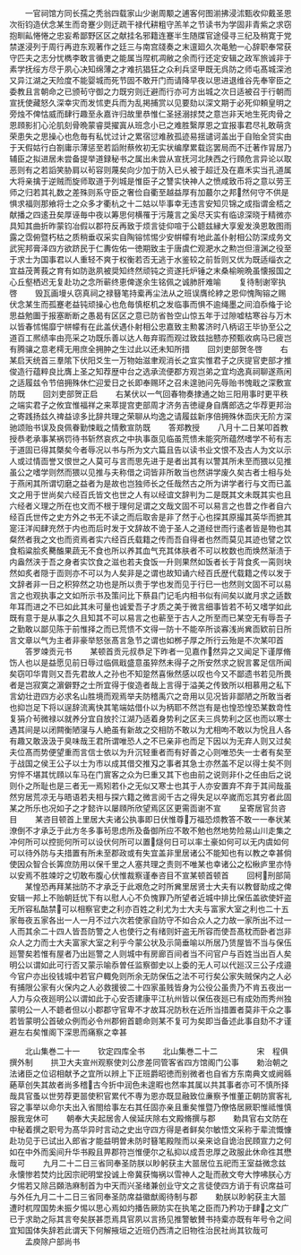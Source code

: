<!-- { "loadSidebar": true } -->
　　一官祠馆方同长孺之秃翁四载家山少谢周颙之逋客何图湔拂浸沭甄收仰戴圣恩次衔钧造伏念某生而竒蹇少则迂疏干禄代耕粗守羔羊之节读书为学固非青紫之求窃抱甽畆惓惓之忠妄希鄙野区区之献挂名邪籍连蹇半生随牒官途侵寻三纪及稍寛于党禁遂浸列于周行再逰东观著作之廷三与南宫牋奏之末邅廻久次黾勉一心辞职奉常获守匹夫之志分忧檇李敢言循吏之能属当陧杌凋敝之余而行还定安辑之政军旅诚非于素学抚绥方尽于夙心决知绵薄之才难抗猖狂之众利兵坚甲既无呉防之师屯髙城深池又异江湖之天险度不能婴城而死节固不敢开门而请降早夜以思进退维谷先奉宰臣之委教且言朝命之已颁茍守御之力既穷则迁避而行亦可方出城之次日适被召于行朝而宣抚使藏怒久深幸灾而发怵吏兵而为乱掲捕赏以见要劾以深文期于必死仰頼皇明之旁烛不俾怙威而肆行趣至永嘉许归故里恭惟仁圣拯溺捄焚之意岂非天地生死肉骨之恩頋影扪心沦肌刻骨晩蒙睿奨擢寘从班念小已之难胜繄厚恩之宜报事君尽礼敢萌贪荣患失之思操心也危毎有私忧过计之累宿愆难赦孤迹易揺谴诃盖出于自贻全贷实由于天假姑行白劄庸示薄惩至若謟附蔡攸初无实状编摩累载迄罢局而不迁著作冐居乃辅臣之拟进居未尝备提举道録秘书之属出未尝从宣抚河北陕西之行頋危言异论以取恶则有之若謟笑胁肩以茍容则蔑矣向少加于防入已乆被于超迁及在嘉禾实当孔道属大将亲擒于逆贼而旋师取道于列城是惟臣子之讐实快神人之愤咸致币将之意以劳王师之归若其礼数之差殊则系守臣之奢俭自衢至越益厚有加蕞尔之邦然何守不供是惧求福则那飨将士之众多才衢杭之十二姑以毕事幸无违言安知贝锦之成指谓金桮之献播之四逺丑矣厚诬毎中夜以筹思何横罹于污蔑言之奚尽天实有临谅深晓于精微亦具知其曲折昨蒙钧冶假以郡符反再致于烦言徒仰喧于公聼兹縁大享爰发涣恩敢图雨露之霑俯暨朽枯之质稍垂収采实自陶镕怵惕少安帲幪有地此盖仆射相公防深成务文武宪邦膏泽四方欲跻民于仁夀佐佑一徳期致主于唐虞伫观淝水之勲岂但澶渊之役至于求士为国事君以人重轻不爽于权衡若否无逃于水鉴较之前哲则又优为既适缁衣之宜益茂菁莪之育有如防逖夙被奨知终然顽钝之资遂托炉锤之末桑榆晼晩虽懐报国之心丘壑栖迟无复赴功之念所蕲终恵俾遂余生铭佩之诚肺肝难喻
　　复待制谢宰执啓
　　毁瓦画墁乆窃真祠之禄簮笔持槖再尘法从之班误膺纶綍之恩仰愧陶镕之赐伏念某生而孤蹇老益钝顽操心也危毎慎枢机之发临事而惧不逾绳墨之间洎忝偹于论思益勉圗于报塞断断之愚曷有区区之意已防省咎空山惊五年于过隙嘘枯寒谷与万木以皆春怵惕靡宁帡幪有在此盖伏遇仆射相公忠嘉致主勲畧济时八柄诏王毕协至公之道百工熈绩率由亮采之功既乐善以达人毎弃瑕而观过致兹拙戆亦预甄收病马已疲岂有腾骧之意老樗无用庶全拥肿之生过此以还未知所措
　　回刘吏部贺冬啓
　　右某启天统首三羣隂下伏阳爻生一万物始滋聿观消长之宜实惟君子之庆提官吏部才推俊造行蕴粹良比膺上圣之知荐歴中台之选承流便郡方观岂弟之宜均逸真祠聊遂燕闲之适履兹令节倍拥殊休伫迎爱日之长即奉赐环之召未遑驰问先辱贻书愧戢之深敷宣防既
　　回刘吏部贺正启
　　右某伏以一气回春物奏捸通之始三阳用事时更平秩之端实君子之攸宜惟福祥之来萃提宫吏部周才济务吉徳禔身自膺郎选之华荐更邦治之寄践扬兹久禆益谅多比辞共理之荣聊从均逸之请履兹新序倍拥殊休靣庆无阶方深驰颂贻书误及良佩眷勤悚戢之情敷宣防既
　　答郑教授
　　八月十二日某叩首教授恭老承事某祸罚待书斩然哀疚之中执事亟见临虽荒愦未能究所蕴然嗜学不茍有志于道固已得其槩矣今者辱况以书与所为文六篇且告以读书业文恨不及古人为文以示人或过情靣誉又恨世之人莫可与言而思先进于是者出其有以警其所未至而猥以见推虽公之嗜学则然而猥以见推与夫称借之词皆非所敢当也然讲学废久矣古者士相与处于燕闲其所谓切磨之益者为是故也岂独师长之任哉然古之所为讲学者行与文而已盖文之用于世尚矣六经百氏皆文也世之人有以经谊文辞判为二是既其文未既其实也且六经者义理之所在也文而不根于理何足谓之文哉文固不可以易言之也昔之作者自六经百氏世传之史方外之书无不读之而后取舎是非了然于心也探其原撮其英华而摭其寔汪洋闳肆充然于内也而后时发于文辞故不诡于圣人之道经世而行逺者皆是物也其粲然者我之文也而资焉者实六经百氏载籍之传而吾自得者也然而莫见其迹也譬之饮食稻粱脍炙臡醢果蔬无不食也所以养其血气充其体肤者不可以枚数也而焕然渐渍于内盎然浃于吾之身者实饮食之滋也若夫食饭一升则果然如饭者长于背食炙一脔则块然如炙者隠于靣则亦不可以为人矣非是之谓也故知诵六经百氏歴代载籍之传以发于文辞者非一日之积猝然之功也是所以贵于学也发而见于行巳一也然则文固不可以易言之也观执事之文如所示书及策问比下蔡县门记毛内相书似有间矣以嵗月求之适数年耳而进之不已如此其未可量也诚爱吾子才质之美于微言细事皆若不茍又嗜学如此既有意于是从事之久且知其不可以易言之也蕲至于古人之所至而已某空无有辱吾子之勤敢以鄙见陈于前惟择之而已荒愦不文得一防十不能卒所谈寡浅尚兾靣欵前日所言文章以气为主者非豪举怒张髙言急节之谓也如桞子厚之所行云殆是不次某叩首
　　答罗竦贡元书
　　某顿首贡元叔恭足下昨者一见嘉作然异之又闻足下谨厚脩饬人也以是益愿见前日辱过临佩戢盛意虽猝然未得子之所安然求之貎言畧足信所闻矣窃叩华胄则又吾先君故人之孙也不知跫然喜愀然感以叹也今又不鄙遗书若见所畏者是岂寂寞之濵僻野之士所宜得于俊造者哉上言得于溢美之传致所以相慕用之私下言幼壮逰四方必求名山胜境而观焉举夫防稽禹穴之竒用以见况皆非鄙陋之所敢当者也抑岂足下将以逞辞流离快其笔端姑借仆以为柄耶不然岂有是也惶恐惶恐某数竒性复狷介茍微禄以就养分宜自放扵江湖乃适着身势利之区夫三呉势利之区也而以寒士遇其间是以闭闗衡陋寖与人絶虽有新故之交相防不敢以为尤相呴不敢以为恱且人各有趣又敢汲汲于臭味哉王君所谓唯恐人之不已亲非也而足下因以为无弃人则又过矣夫位髙而势便望重而言信士依以为升沉轻重者而有好善之心则唯恐失一士者有矣至于战国之侯王公子以士为市以成其借交推刄之事者其急士亦然盖不足以得士矣不则穷悴不堪其忧頋以车马在门賔客之众为巳重又其下也由前之说则非仆之任由后之说则仆之所耻也是三者无一焉矧若仆之无似又寒士也其于人亦安置弃不弃于其间哉虽然穷居荒凉无与晤语若夫相与探六籍之微言阅千古之得失足以卒嵗而忘其穷者此固某之所乐也况如子之才懿许以屡頋所欣望焉区区更需靣谢不宣
　　呈寄居官贠咨目
　　某咨目顿首上里居大夫诸公执事即日伏惟尊万福恐烦教答不敢一一奉状某潦倒不才承乏于此方冬多事茍思虑所及备御所应不敢不勉也然地势险易山川走集之冲何所可以控扼何所可以设伏何所可以置燧何日可以率土豪如何可以无内虞如何可以待外防与夫措置有所未至郡政或有失宜盖非里居诸公不能知也有以教之幸甚倘使因众智合长筭庶防用以保千里之人塞共理之责则不唯某也幸诸公之松楸庐里亦恃以安焉不胜竦竚之切敢布腹心伏惟裁察谨奉咨目不宣某顿首顿首
　　回柯刑部简
　　某惶恐再拜某拙防不才承乏于此艰危之时所兾里居贤士大夫有以教督助成之俾安辑一邦上不贻朝廷忧下有以慰人心不负愧罪乃所望者近城中排比保伍盖欲使奸盗无所容私酤禁可以相察官吏之利亦百姓之利尤为士大夫与富家大室之利也二十五家毎夜五家各出一人一月不过六次若使家自防守不如合众人之力故一家所出不过一人而其余二十四人皆吾防警之人也使行之有绪则奸盗无所容而使吾髙枕而卧者岂非众人之力而士大夫富家大室之利乎今蒙公状及示简垂喻以所居乃赁屋皆不当与保伍廵警矣若惟有屋者乃出廵警之人则城中有房廊百间者当不问官户与百姓当出百人矣明公以谓如此可行否又蒙示喻忝曽任监察御史以上委的无人可以代廵汉三公子戍邉今官户亦出役钱城中若官户輙免则所余无防保伍之法不可行矣公家失贼保内之人必有捕限公家有火保内之人必救援彼二十四家虽贱皆身为公役公虽贵乃不肯五夜出一人力与众夜廵明公以谓如此于心安否建康平江杭州皆以保伍夜廵已有成効而秀州独蒙明公一人不聼者但以小郡郡守官卑不才故耳况防秋在近所当措置者莫非干众之事若皆蒙明公首破众例而必令州郡俯首聼命则某不复可为矣即当备述此事自劾不才谨避左右矣惟阁下深思而痛察之幸甚













　　北山集巻二十一
　　钦定四库全书
　　北山集巻二十二　　　　　宋　程俱　撰外制
　　拱卫大夫宣州观察使刘公彦差同管客省四方馆阁门公事
　　勅治朝之法诸臣之位诏相献予之宜所以辨上下正班爵昭徳而别微者也自省方东南典文或阙緜蕝草创失其故者尚多稽古今折中润色未遑暇也然率其属以共其事者亦可不慎所择哉具官蚤以世劳荐更噐使积官累代不専为恩亦既显融致位亷察予惟董正朝防賔客礼容之事举以命尔夫出入省閤给事左右其任固亦亲且重矣惟暨乃僚恪居厥职惟祗惟慎服我宠休可
　　朝奉大夫起居舎人侯延庆除右文殿脩撰与郡
　　勅具官右文防在中秘着撰之职号为髙华异时言动之史出守四方得是者鲜矣尔敏悟文采称于辈流慨慷赴功见于已试出入郎省才能益明曽未防时簮笔殿陛而以亲来谂自诡治民頋宣力之何如在中外而奚间升华书殿且畀郡符岂惟便尔之私抑以成吾忠厚之政服此休命徃其懋哉可
　　九月二十二日三省同奉圣防朕以眇躬获主大噐居位五祀而王室益微念兹永懐惨若焚灼比因宗祀明堂投诚上帝冀获悔祸以雪神人之耻而赦文夸大悖咈朕心方夕惕若又除吕頥浩麻制首为中天而兴圣绪兼创业守文之言徒使四方诮于有识席益可与外任九月二十二日三省同奉圣防席益徽猷阁待制与郡
　　勅朕以眇躬获主大噐遭时杌陧国势未振夕惕以思心焉如灼播告厥防实在执笔之臣而乃矜功于肆之文广已于求助之际其言夸矣朕甚恧焉具官夙以言扬见推警敏賛书持槖亦既有年号令之间宜知国体失辞若此谓天下何解掖垣之近班仍西清之旧物徃治民社尚其钦哉可
　　孟庾除户部尚书
